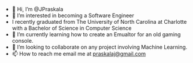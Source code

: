 - 👋 Hi, I’m @JPraskala
- 👀 I’m interested in becoming a Software Engineer
- I recently graduated from The University of North Carolina at Charlotte with a Bachelor of Science in Computer Science
- 🌱 I’m currently learning how to create an Emualtor for an old gaming console.
- 💞️ I’m looking to collaborate on any project involving Machine Learning.
- 📫 How to reach me email me at praskalaj@gmail.com

<!---
JPraskala/JPraskala is a ✨ special ✨ repository because its `README.md` (this file) appears on your GitHub profile.
You can click the Preview link to take a look at your changes.
--->
